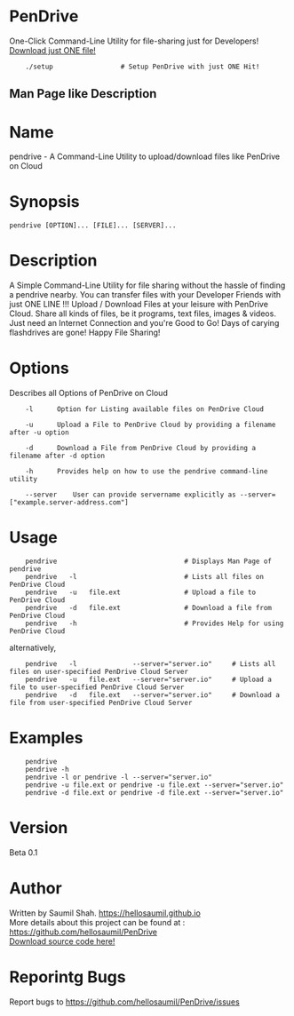 # PenDrive
One-Click Command-Line Utility for file-sharing just for Developers!
<br>
[Download just ONE file!](setup)
<br>

```shell
	./setup                	# Setup PenDrive with just ONE Hit!
```
<h2> Man Page like Description </h2>

# Name
pendrive - A Command-Line Utility to upload/download files like PenDrive on Cloud

# Synopsis
	pendrive [OPTION]... [FILE]... [SERVER]...

# Description
A Simple Command-Line Utility for file sharing without the hassle of finding a pendrive nearby.
	You can transfer files with your Developer Friends with just ONE LINE !!!
	Upload / Download Files at your leisure with PenDrive Cloud. Share all kinds of files, be it programs, text files, images & videos.
	Just need an Internet Connection and you're Good to Go!
	Days of carying flashdrives are gone!
	Happy File Sharing!

# Options
Describes all Options of PenDrive on Cloud

		-l		Option for Listing available files on PenDrive Cloud

		-u		Upload a File to PenDrive Cloud by providing a filename after -u option

		-d		Download a File from PenDrive Cloud by providing a filename after -d option

		-h		Provides help on how to use the pendrive command-line utility

		--server	User can provide servername explicitly as --server=["example.server-address.com"]		

# Usage
```shell
	pendrive                				# Displays Man Page of pendrive
	pendrive   -l           				# Lists all files on PenDrive Cloud
	pendrive   -u   file.ext				# Upload a file to PenDrive Cloud
	pendrive   -d   file.ext				# Download a file from PenDrive Cloud
	pendrive   -h           				# Provides Help for using PenDrive Cloud
```
alternatively,
```shell
	pendrive   -l              --server="server.io"		# Lists all files on user-specified PenDrive Cloud Server
	pendrive   -u   file.ext   --server="server.io"		# Upload a file to user-specified PenDrive Cloud Server
	pendrive   -d   file.ext   --server="server.io"		# Download a file from user-specified PenDrive Cloud Server
```
# Examples
``` shell
	pendrive
	pendrive -h
	pendrive -l or pendrive -l --server="server.io"
	pendrive -u file.ext or pendrive -u file.ext --server="server.io"
	pendrive -d file.ext or pendrive -d file.ext --server="server.io"
```

# Version
Beta 0.1

# Author
Written by Saumil Shah. <a href="https://hellosaumil.github.io"> https://hellosaumil.github.io </a>
<br> More details about this project can be found at : <a href="https://github.com/hellosaumil/PenDrive"> https://github.com/hellosaumil/PenDrive </a>
<br>
[Download source code here!](src/pendrive)

# Reporintg Bugs
Report bugs to <a href="https://github.com/hellosaumil/PenDrive/issues"> https://github.com/hellosaumil/PenDrive/issues </a>
